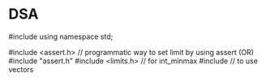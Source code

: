 # DSA

#include <iostream>
using namespace std;

#include <assert.h> // programmatic way to set limit by using assert
(OR) #include "assert.h"
#include <limits.h> // for int_minmax
#include <vector> // to use vectors
